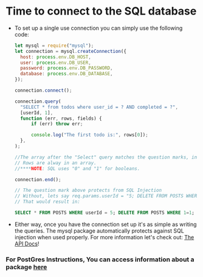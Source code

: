 # Time to connect to the SQL database

- To set up a single use connection you can simply use the following code:

  ```javascript
  let mysql = require("mysql");
  let connection = mysql.createConnection({
  	host: process.env.DB_HOST,
  	user: process.env.DB_USER,
  	password: process.env.DB_PASSWORD,
  	database: process.env.DB_DATABASE,
  });

  connection.connect();

  connection.query(
  	"SELECT * from todos where user_id = ? AND completed = ?",
  	[userId, 1],
  	function (err, rows, fields) {
  		if (err) throw err;

  		console.log("The first todo is:", rows[0]);
  	},
  );

  //The array after the "Select" query matches the question marks, in order. It "sanitizes" it..wont treat it as SQL.
  // Rows are alway in an array.
  //****NOTE: SQL uses "0" and "1" for booleans.

  connection.end();

  // The question mark above protects from SQL Injection
  // Without, lets say req.params.userId = "5; DELETE FROM POSTS WHERE 1=1;"
  // That would result in:
  ```

  ```SQL
  SELECT * FROM POSTS WHERE userId = 5; DELETE FROM POSTS WHERE 1=1;
  ```

- Either way, once you have the connection set up it's as simple as writing the queries. The mysql package automatically protects against SQL injection when used properly. For more information let's check out: [The API Docs](https://github.com/mysqljs/mysql)!

### For PostGres Instructions, You can access information about a package [here](https://node-postgres.com/)
